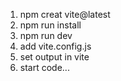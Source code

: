 1. npm creat vite@latest
2. npm run install
3. npm run dev
4. add vite.config.js
5. set output in vite
6. start code...
